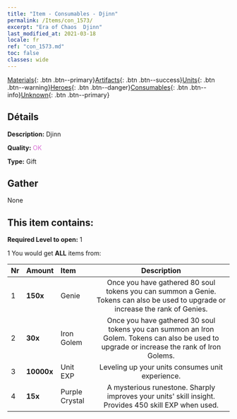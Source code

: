 ```yaml
---
title: "Item - Consumables - Djinn"
permalink: /Items/con_1573/
excerpt: "Era of Chaos  Djinn"
last_modified_at: 2021-03-18
locale: fr
ref: "con_1573.md"
toc: false
classes: wide
---
```

 [Materials](/fr/Items/){: .btn .btn--primary}[Artifacts](/fr/Items/Artifacts/){: .btn .btn--success}[Units](/fr/Items/Units/){: .btn .btn--warning}[Heroes](/fr/Items/Heroes/){: .btn .btn--danger}[Consumables](/fr/Items/Consumables/){: .btn .btn--info}[Unknown](/fr/Items/Unknown/){: .btn .btn--primary}

## Détails
 **Description:** Djinn

 **Quality:** <span style="color: #DA70D6">OK</span>

 **Type:** Gift

## Gather

  None

## This item contains:

 **Required Level to open:** 1

 1 You would get **ALL** items  from:

  | Nr | Amount |     Item    | Description |
  |:---|:-------|:------------|:-----------:|
  | 1 |  **150x** | Genie | Once you have gathered 80 soul tokens you can summon a Genie. Tokens can also be used to upgrade or increase the rank of Genies.  | 
  | 2 |  **30x** | Iron Golem | Once you have gathered 30 soul tokens you can summon an Iron Golem. Tokens can also be used to upgrade or increase the rank of Iron Golems.  | 
  | 3 |  **10000x** | Unit EXP | Leveling up your units consumes unit experience.  | 
  | 4 |  **15x** | Purple Crystal | A mysterious runestone. Sharply improves your units' skill insight. Provides 450 skill EXP when used.  | 
